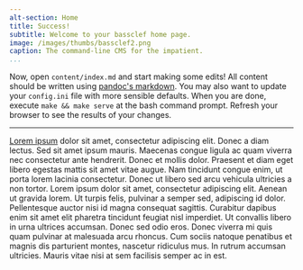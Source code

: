 ```yaml
---
alt-section: Home
title: Success!
subtitle: Welcome to your bassclef home page.
image: /images/thumbs/bassclef2.png
caption: The command-line CMS for the impatient.
...
```


Now, open `content/index.md` and start making some edits!  All content should be written using [pandoc's markdown].  You may also want to update your `config.ini` file with more sensible defaults.  When you are done, execute `make && make serve` at the bash command prompt.  Refresh your browser to see the results of your changes.


*   *   *   *   *   *   *   *   *   *   *   *   *   *   *   *   *   *


[Lorem ipsum] dolor sit amet, consectetur adipiscing elit. Donec a diam lectus. Sed sit amet ipsum mauris. Maecenas congue ligula ac quam viverra nec consectetur ante hendrerit. Donec et mollis dolor. Praesent et diam eget libero egestas mattis sit amet vitae augue. Nam tincidunt congue enim, ut porta lorem lacinia consectetur. Donec ut libero sed arcu vehicula ultricies a non tortor. Lorem ipsum dolor sit amet, consectetur adipiscing elit. Aenean ut gravida lorem. Ut turpis felis, pulvinar a semper sed, adipiscing id dolor. Pellentesque auctor nisi id magna consequat sagittis. Curabitur dapibus enim sit amet elit pharetra tincidunt feugiat nisl imperdiet. Ut convallis libero in urna ultrices accumsan. Donec sed odio eros. Donec viverra mi quis quam pulvinar at malesuada arcu rhoncus. Cum sociis natoque penatibus et magnis dis parturient montes, nascetur ridiculus mus. In rutrum accumsan ultricies. Mauris vitae nisi at sem facilisis semper ac in est.

[Lorem ipsum]: http://lipsum.com/

[pandoc's markdown]: http://pandoc.org/README.html
